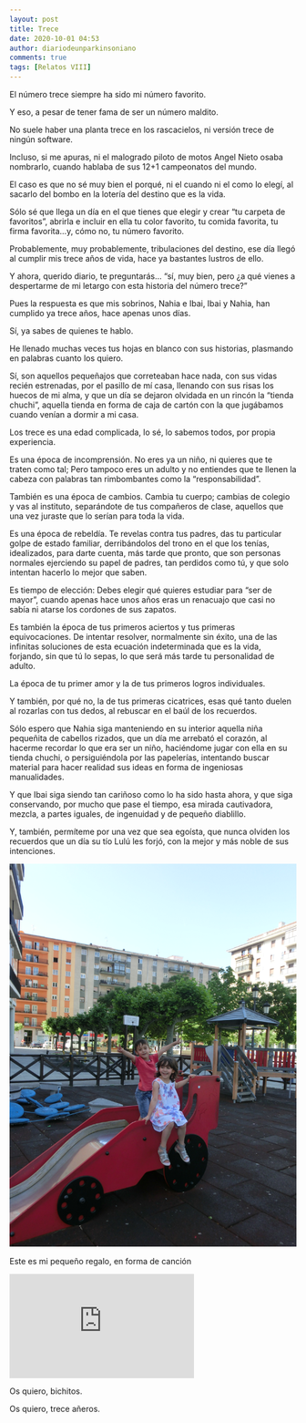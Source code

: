```yaml
---
layout: post
title: Trece
date: 2020-10-01 04:53
author: diariodeunparkinsoniano
comments: true
tags: [Relatos VIII]
---
```

<!-- wp:paragraph -->
<p>El número trece siempre ha sido mi número favorito.</p>
<!-- /wp:paragraph -->

<!-- wp:paragraph -->
<p>Y eso, a pesar de tener fama de ser un número maldito.</p>
<!-- /wp:paragraph -->

<!-- wp:paragraph -->
<p>No suele haber una planta trece en los rascacielos, ni versión trece de ningún software.</p>
<!-- /wp:paragraph -->

<!-- wp:paragraph -->
<p>Incluso, si me apuras, ni el malogrado piloto de motos Angel Nieto osaba nombrarlo, cuando hablaba de sus 12+1 campeonatos del mundo.</p>
<!-- /wp:paragraph -->

<!-- wp:paragraph -->
<p>El caso es que no sé muy bien el porqué, ni el cuando ni el como lo elegí, al sacarlo del bombo en la lotería del destino que es la vida.</p>
<!-- /wp:paragraph -->

<!-- wp:paragraph -->
<p>Sólo sé que llega un día en el que tienes que elegir y crear “tu carpeta de favoritos”, abrirla e incluir en ella tu color favorito, tu comida favorita, tu firma favorita…y, cómo no, tu número favorito.</p>
<!-- /wp:paragraph -->

<!-- wp:paragraph -->
<p>Probablemente, muy probablemente, tribulaciones del destino, ese día llegó al cumplir mis trece años de vida, hace ya bastantes lustros de ello.</p>
<!-- /wp:paragraph -->

<!-- wp:paragraph -->
<p>Y ahora, querido diario, te preguntarás… “sí, muy bien, pero ¿a qué vienes a despertarme de mi letargo con esta historia del número trece?”</p>
<!-- /wp:paragraph -->

<!-- wp:paragraph -->
<p>Pues la respuesta es que mis sobrinos, Nahia e Ibai, Ibai y Nahia, han cumplido ya trece años, hace apenas unos días.</p>
<!-- /wp:paragraph -->

<!-- wp:paragraph -->
<p>Sí, ya sabes de quienes te hablo.</p>
<!-- /wp:paragraph -->

<!-- wp:paragraph -->
<p>He llenado muchas veces tus hojas en blanco con sus historias, plasmando en palabras cuanto los quiero.</p>
<!-- /wp:paragraph -->

<!-- wp:paragraph -->
<p>Sí, son aquellos pequeñajos que correteaban hace nada, con sus vidas recién estrenadas, por el pasillo de mí casa, llenando con sus risas los huecos de mi alma, y que un día se dejaron olvidada en un rincón la “tienda chuchi”, aquella tienda en forma de caja de cartón con la que jugábamos cuando venían a dormir a mi casa.</p>
<!-- /wp:paragraph -->

<!-- wp:paragraph -->
<p>Los trece es una edad complicada, lo sé, lo sabemos todos, por propia experiencia.</p>
<!-- /wp:paragraph -->

<!-- wp:paragraph -->
<p>Es una época de incomprensión. No eres ya un niño, ni quieres que te traten como tal; Pero tampoco eres un adulto y no entiendes que te llenen la cabeza con palabras tan rimbombantes como la “responsabilidad”.</p>
<!-- /wp:paragraph -->

<!-- wp:paragraph -->
<p>También es una época de cambios. Cambia tu cuerpo; cambias de colegio y vas al instituto, separándote de tus compañeros de clase, aquellos que una vez juraste que lo serían para toda la vida.</p>
<!-- /wp:paragraph -->

<!-- wp:paragraph -->
<p>Es una época de rebeldía. Te revelas contra tus padres, das tu particular golpe de estado familiar, derribándolos del trono en el que los tenías, idealizados, para darte cuenta, más tarde que pronto, que son personas normales ejerciendo su papel de padres, tan perdidos como tú, y que solo intentan hacerlo lo mejor que saben.</p>
<!-- /wp:paragraph -->

<!-- wp:paragraph -->
<p>Es tiempo de elección: Debes elegir qué quieres estudiar para “ser de mayor”, cuando apenas hace unos años eras un renacuajo que casi no sabía ni atarse los cordones de sus zapatos.</p>
<!-- /wp:paragraph -->

<!-- wp:paragraph -->
<p>Es también la época de tus primeros aciertos y tus primeras equivocaciones. De intentar resolver, normalmente sin éxito, una de las infinitas soluciones de esta ecuación indeterminada que es la vida, forjando, sin que tú lo sepas, lo que será más tarde tu personalidad de adulto.</p>
<!-- /wp:paragraph -->

<!-- wp:paragraph -->
<p>La época de tu primer amor y la de tus primeros logros individuales.</p>
<!-- /wp:paragraph -->

<!-- wp:paragraph -->
<p>Y también, por qué no, la de tus primeras cicatrices, esas qué tanto duelen al rozarlas con tus dedos, al rebuscar en el baúl de los recuerdos.</p>
<!-- /wp:paragraph -->

<!-- wp:paragraph -->
<p>Sólo espero que Nahia siga manteniendo en su interior aquella niña pequeñita de cabellos rizados, que un día me arrebató el corazón, al hacerme recordar lo que era ser un niño, haciéndome jugar con ella en su tienda chuchi, o persiguiéndola por las papelerías, intentando buscar material para hacer realidad sus ideas en forma de ingeniosas manualidades.</p>
<!-- /wp:paragraph -->

<!-- wp:paragraph -->
<p>Y que Ibai siga siendo tan cariñoso como lo ha sido hasta ahora, y que siga conservando, por mucho que pase el tiempo, esa mirada cautivadora, mezcla, a partes iguales, de ingenuidad y de pequeño diablillo.</p>
<!-- /wp:paragraph -->

<!-- wp:paragraph -->
<p>Y, también, permíteme por una vez que sea egoísta, que nunca olviden los recuerdos que un día su tío Lulú les forjó, con la mejor y más noble de sus intenciones.</p>
<!-- /wp:paragraph -->

<img class="img-fluid"  src="/assets/images/2020/10/cimg2161.jpg?w=768" alt="" />

<!-- wp:paragraph -->
<p>Este es mi pequeño regalo, en forma de canción
</p>
<iframe src="https://www.youtube.com/embed/m6uePaJfdbk?version=3&amp;rel=1&amp;fs=1&amp;autohide=2&amp;showsearch=0&amp;showinfo=1&amp;iv_load_policy=1&amp;wmode=transparent" allowfullscreen="true" style="border: 0px; display: block; margin: 0px; width: 324px; height: 182.575px;" data-ratio="0.5635036496350365" data-width="685" data-height="386"></iframe>
<p>Os quiero, bichitos.</p>
<!-- /wp:paragraph -->

<!-- wp:paragraph -->
<p>Os quiero, trece añeros.</p>
<!-- /wp:paragraph -->
